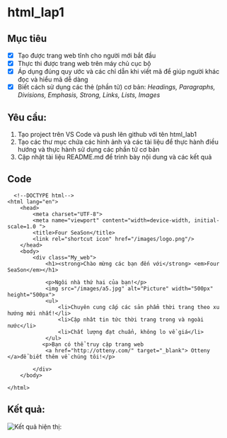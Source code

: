 # html_lap1
## Mục tiêu
- [x] Tạo được trang web tĩnh cho người mới bắt đầu
- [x] Thực thi được trang web trên máy chủ cục bộ
- [x] Áp dụng đúng quy ước và các chỉ dẫn khi viết mã để giúp người khác đọc và hiểu mã dễ dàng
- [x] Biết cách sử dụng các thẻ (phần tử) cơ bản: *Headings, Paragraphs, Divisions, Emphasis, Strong, Links, Lists, Images*
## Yêu cầu:
1. Tạo project trên VS Code và push lên github với tên html_lab1
2. Tạo các thư mục chứa các hình ảnh và các tài liệu để thực hành điều hướng và thực hành sử dụng các phần tử cơ bản
3. Cập nhật tài liệu README.md để trình bày nội dung và các kết quả
## Code
```html/css
  <!--DOCTYPE html-->
<html lang="en">
    <head>
        <meta charset="UTF-8">
        <meta name="viewport" content="width=device-width, initial-scale=1.0 ">
        <title>Four SeaSon</title>
        <link rel="shortcut icon" href="/images/logo.png"/>
    </head>
    <body>
        <div class="My_web">
            <h1><strong>Chào mừng các bạn đến với</strong> <em>Four SeaSon</em></h1>
            
            <p>Ngôi nhà thứ hai của bạn!</p>
            <img src="/images/a5.jpg" alt="Picture" width="500px" height="500px">
            <ul>
                <li>Chuyên cung cấp các sản phẩm thời trang theo xu hướng mới nhất!</li>
                <li>Cập nhât tin tức thời trang trong và ngoài nước</li>
                <li>Chất lượng đạt chuẩn, không lo về giá</li>
            </ul>
           <p>Bạn có thể truy cập trang web
            <a href="http://otteny.com/" target="_blank"> Otteny </a>để biết thêm về chúng tôi!</p> 

        </div>
    </body>

</html>
```
## Kết quả:

![Kết quả hiện thị:]("/images/Ketqua.png" )
